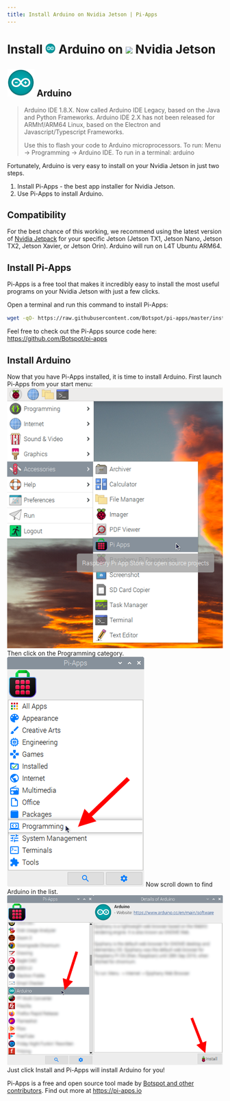 ```yaml
---
title: Install Arduino on Nvidia Jetson | Pi-Apps
---
```

<div class="simple-install-content content">

# Install <img src="/img/app-icons/Arduino/icon-64.png" height=24> Arduino on <img src=https://assets.nvidiagrid.net/favicon.ico height=24> Nvidia Jetson

## <img src="/img/app-icons/Arduino/icon-64.png"> Arduino
> Arduino IDE 1.8.X. Now called Arduino IDE Legacy, based on the Java and Python Frameworks.
> Arduino IDE 2.X has not been released for ARMhf/ARM64 Linux, based on the Electron and Javascript/Typescript Frameworks.
> 
> Use this to flash your code to Arduino microprocessors.
> To run: Menu -> Programming -> Arduino IDE.
> To run in a terminal: arduino

Fortunately, Arduino is very easy to install on your Nvidia Jetson in just two steps.
1. Install Pi-Apps - the best app installer for Nvidia Jetson.
2. Use Pi-Apps to install Arduino.
</div>
<div class="simple-install-content content">

## Compatibility
For the best chance of this working, we recommend using the latest version of [Nvidia Jetpack](https://developer.nvidia.com/embedded/jetpack-archive) for your specific Jetson (Jetson TX1, Jetson Nano, Jetson TX2, Jetson Xavier, or Jetson Orin).
Arduino will run on L4T Ubuntu ARM64.
</div>
<div class="simple-install-content content">

## Install Pi-Apps

Pi-Apps is a free tool that makes it incredibly easy to install the most useful programs on your Nvidia Jetson with just a few clicks.

Open a terminal and run this command to install Pi-Apps:
```bash
wget -qO- https://raw.githubusercontent.com/Botspot/pi-apps/master/install | bash
```
Feel free to check out the Pi-Apps source code here: https://github.com/Botspot/pi-apps
</div>
<div class="simple-install-content content">

## Install Arduino

Now that you have Pi-Apps installed, it is time to install Arduino.
First launch Pi-Apps from your start menu:
<img src="/img/start-menu.png">
Then click on the Programming category.
<img src="/img/category-selections/Programming.png">
Now scroll down to find Arduino in the list.
<img src="/img/app-icons/Arduino/app-selection.png">
Just click Install and Pi-Apps will install Arduino for you!
</div>
<div class="simple-install-content content">

Pi-Apps is a free and open source tool made by [Botspot and other contributors](/about/#contributors). Find out more at https://pi-apps.io
</div>
